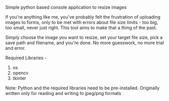 Simple python based console application to resize images

If you're anything like me, you've probably felt the frustration of uploading images to forms, only to be met with errors about file size limits - too big, too small, never just right. This tool aims to make that a thing of the past.

Simply choose the image you want to resize, set your target file size, pick a save path and filename, and you're done. No more guesswork, no more trial and error.

Required Libraries -
  1. os
  2. opencv
  3. tkinter

Note: Python and the required libraries need to be pre-installed. Originally written only for reading and writing to jpeg/png formats
